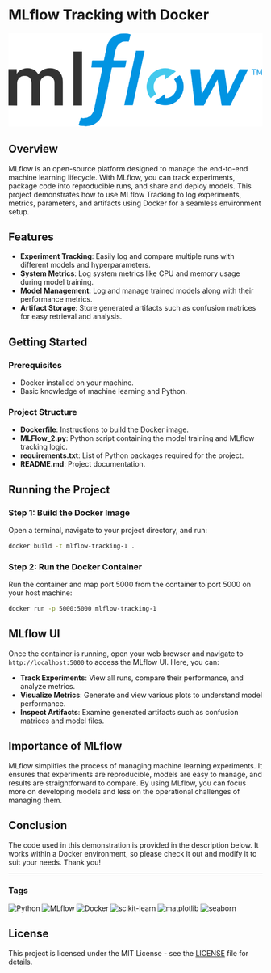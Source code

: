 # MLflow Tracking with Docker

![MLflow Logo](mlflow-logo.png)

## Overview

MLflow is an open-source platform designed to manage the end-to-end machine learning lifecycle. With MLflow, you can track experiments, package code into reproducible runs, and share and deploy models. This project demonstrates how to use MLflow Tracking to log experiments, metrics, parameters, and artifacts using Docker for a seamless environment setup.

## Features

- **Experiment Tracking**: Easily log and compare multiple runs with different models and hyperparameters.
- **System Metrics**: Log system metrics like CPU and memory usage during model training.
- **Model Management**: Log and manage trained models along with their performance metrics.
- **Artifact Storage**: Store generated artifacts such as confusion matrices for easy retrieval and analysis.

## Getting Started

### Prerequisites

- Docker installed on your machine.
- Basic knowledge of machine learning and Python.

### Project Structure

- **Dockerfile**: Instructions to build the Docker image.
- **MLFlow_2.py**: Python script containing the model training and MLflow tracking logic.
- **requirements.txt**: List of Python packages required for the project.
- **README.md**: Project documentation.

## Running the Project

### Step 1: Build the Docker Image

Open a terminal, navigate to your project directory, and run:
```bash
docker build -t mlflow-tracking-1 .
```

### Step 2: Run the Docker Container

Run the container and map port 5000 from the container to port 5000 on your host machine:
```bash
docker run -p 5000:5000 mlflow-tracking-1
```

## MLflow UI

Once the container is running, open your web browser and navigate to `http://localhost:5000` to access the MLflow UI. Here, you can:

- **Track Experiments**: View all runs, compare their performance, and analyze metrics.
- **Visualize Metrics**: Generate and view various plots to understand model performance.
- **Inspect Artifacts**: Examine generated artifacts such as confusion matrices and model files.

## Importance of MLflow

MLflow simplifies the process of managing machine learning experiments. It ensures that experiments are reproducible, models are easy to manage, and results are straightforward to compare. By using MLflow, you can focus more on developing models and less on the operational challenges of managing them.

## Conclusion

The code used in this demonstration is provided in the description below. It works within a Docker environment, so please check it out and modify it to suit your needs. Thank you!

---

### Tags

![Python](https://img.shields.io/badge/Python-3.9-blue)
![MLflow](https://img.shields.io/badge/MLflow-1.14.0-blue)
![Docker](https://img.shields.io/badge/Docker-19.03.12-blue)
![scikit-learn](https://img.shields.io/badge/scikit--learn-0.24.2-orange)
![matplotlib](https://img.shields.io/badge/matplotlib-3.4.2-red)
![seaborn](https://img.shields.io/badge/seaborn-0.11.2-green)

## License

This project is licensed under the MIT License - see the [LICENSE](LICENSE) file for details.

